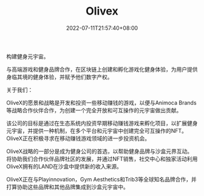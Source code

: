 ﻿---
weight: 
title: "Olivex"
description: "OliveX 是一家數碼健身及IT產業公司，其全球市場覆蓋率超過170個國家。 利用智能技術、人工智能，突破健身行業的界限。 其下產品包括KARA智能健身境及相關智能產品等。 目前，他們正在致力培養健身元宇宙的業務發展。"
date: 2022-07-11T21:57:40+08:00
lastmod: 2022-07-11T16:45:40+08:00
draft: false
authors: ["june"]
featuredImage: "385.png"
link: "https://www.olivex.ai/"
tags: ["Olivex","虚拟健身"]
categories: ["navigation"]
navigation: ["虚拟健身"]
lightgallery: true
toc: true
pinned: false
recommend: false
recommend1: false
---
构建健身元宇宙。

与高端游戏和健身品牌合作，在区块链上创建和孵化游戏化健身体验，为用户提供身临其境的健身体验，并赋予他们数字产权。

关于我们：

OliveX的愿景和战略是开发和投资一些移动赚钱的游戏，以便与Animoca Brands等战略合作伙伴合作，为创建一个完全开放和可互操作的元宇宙做出贡献。

该公司的目标是通过在生态系统内投资早期移动赚钱游戏来孵化项目，以扩展健身元宇宙，并提供一种机制，在多个平台和元宇宙中创建完全可互操作的NFT。OliveX正在积极寻求在移动赚钱游戏领域的进一步投资机会。

OliveX战略的一部分是成为健身公司的首选，以帮助健身品牌与沙盒元界互动。将协助我们合作伙伴品牌社区的发展，并通过NFT销售，社交中心和独家活动利用OliveX拥有的LAND在沙盒中提供新的收入来源。

OliveX正在与Playinnovation，Gym Aesthetics和Trib3等全球知名品牌合作，并打算协助这些品牌和其他品牌集成到沙盒元宇宙中。
